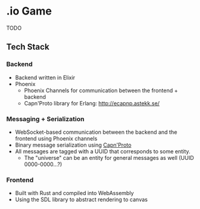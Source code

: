 # .io Game

TODO

## Tech Stack

### Backend

- Backend written in Elixir
- Phoenix
  - Phoenix Channels for communication between the frontend + backend
  - Capn'Proto library for Erlang: http://ecapnp.astekk.se/

### Messaging + Serialization

- WebSocket-based communication between the backend and the frontend using Phoenix channels
- Binary message serialization using [Capn'Proto](https://capnproto.org/)
- All messages are tagged with a UUID that corresponds to some entity.
  - The "universe" can be an entity for general messages as well (UUID 0000-0000...?)

### Frontend

- Built with Rust and compiled into WebAssembly
- Using the SDL library to abstract rendering to canvas
